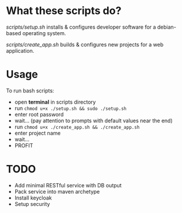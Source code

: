 # What these scripts do?
*scripts/setup.sh* installs & configures developer software for a debian-based operating system.

*scripts/create_app.sh* builds & configures new projects for a web application.

# Usage
To run bash scripts:
* open **terminal** in scripts directory
* run `chmod u+x ./setup.sh && sudo ./setup.sh`
* enter root password
* wait... (pay attention to prompts with default values near the end)
* run `chmod u+x ./create_app.sh && ./create_app.sh`
* enter project name
* wait...
* PROFIT

# TODO
* Add minimal RESTful service with DB output
* Pack service into maven archetype
* Install keycloak
* Setup security
